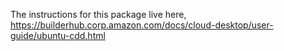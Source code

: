 The instructions for this package live here,
 https://builderhub.corp.amazon.com/docs/cloud-desktop/user-guide/ubuntu-cdd.html
